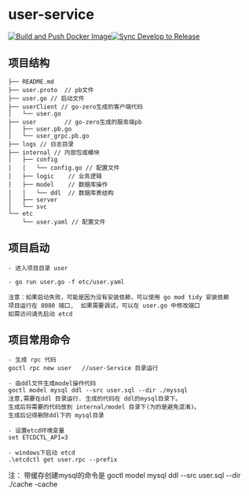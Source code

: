 # user-service 
[![Build and Push Docker Image](https://github.com/Kp-kj/user-Service/actions/workflows/go.yml/badge.svg)](https://github.com/Kp-kj/user-Service/actions/workflows/go.yml)[![Sync Develop to Release](https://github.com/Kp-kj/user-Service/actions/workflows/daily-to-release-sync.yml/badge.svg)](https://github.com/Kp-kj/user-Service/actions/workflows/daily-to-release-sync.yml)

## 项目结构
```
├── README.md
├── user.proto  // pb文件
├── user.go // 启动文件
├── userClient // go-zero生成的客户端代码
│   └── user.go
├── user        // go-zero生成的服务端pb
│   ├── user.pb.go
│   └── user_grpc.pb.go 
├── logs // 日志目录
├── internal // 内部包或模块
│   ├── config
│   │   └── config.go // 配置文件
│   ├── logic    // 业务逻辑
│   ├── model    // 数据库操作
│   │   └── ddl  // 数据库表结构
│   ├── server
│   └── svc      
└── etc
    └── user.yaml // 配置文件
```

## 项目启动
```
- 进入项目目录 user 

- go run user.go -f etc/user.yaml

注意：如果启动失败，可能是因为没有安装依赖，可以使用 go mod tidy 安装依赖
项目运行在 8080 端口,  如果需要调试，可以在 user.go 中修改端口
如需访问请先启动 etcd

```


## 项目常用命令
```
- 生成 rpc 代码
goctl rpc new user   //user-Service 目录运行

- 由ddl文件生成model操作代码
goctl model mysql ddl --src user.sql --dir ./myssql
注意,需要在ddl 目录运行. 生成的代码在 ddl的mysql目录下。
生成后将需要的代码放到 internal/model 目录下(为的是避免混淆)。
生成后记得删除ddl下的 mysql目录

- 设置etcd环境变量
set ETCDCTL_API=3

- windows下启动 etcd
.\etcdctl get user.rpc --prefix

```
注： 带缓存创建mysql的命令是 
goctl model mysql ddl --src user.sql --dir ./cache -cache
